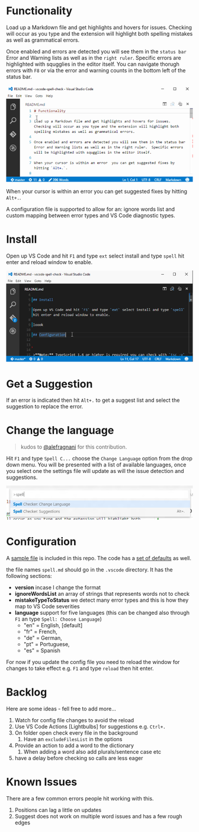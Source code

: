 # Functionality

Load up a Markdown file and get highlights and hovers for issues.  Checking will occur as you type and the extension will highlight both spelling mistakes as well as grammatical errors.  

Once enabled and errors are detected you will see them in the `status bar` Error and Warning lists as well as in the `right ruler`.  Specific errors are highlighted with squgglies in the editor itself.  You can navigate thorugh errors with `F8` or via the error and warning counts in the bottom left of the status bar.

![Navigation](images/navigate.gif)

When your cursor is within an error  you can get suggested fixes by hitting `Alt+.`.

A configuration file is supported to allow for an: ignore words list and custom mapping between error types and VS Code diagnostic types.


# Install

Open up VS Code and hit `F1` and type `ext` select install and type `spell` hit enter and reload window to enable. 

![install and work](images/spell-install.gif)



# Get a Suggestion

If an error is indicated then hit `Alt+.` to get a suggest list and select the suggestion to replace the error.



# Change the language
> kudos to [@alefragnani](https://github.com/alefragnani) for this contribution.

Hit `F1` and type `Spell C...` choose the `Change Language` option from the drop down menu.  You will be presented with a list of available languages, once you select one the settings file will update as will the issue detection and suggestions.

![Change Language](images/change-language.png)





# Configuration
A [sample file](https://github.com/Microsoft/vscode-spell-check/blob/master/.vscode/spell.json) is included in this repo.  The code has a [set of defaults](https://github.com/Microsoft/vscode-spell-check/blob/master/extension.ts#L109) as well.

the file names `spell.md` should go in the `.vscode` directory. It has the following sections:

* **version** incase I change the format
* **ignoreWordsList** an array of strings that represents words not to check
* **mistakeTypeToStatus** we detect many error types and this is how they map to VS Code severities
* **language** support for five languages (this can be changed also through `F1` an type `Spell: Choose Language`)
	* "en" = English, [default]
	* "fr" = French,
	* "de" = German,
	* "pt" = Portuguese,
	* "es" = Spanish

For now if you update the config file you need to reload the window for changes to take effect e.g. `F1` and type `reload` then hit enter.



# Backlog

Here are some ideas - fell free to add more...

1. Watch for config file changes to avoid the reload
2. Use VS Code Actions [Lightbulbs] for suggestions e.g. `Ctrl+.`
3. On folder open check every file in the background
	1. Have an `excludeFilesList` in the options
4. Provide an action to add a word to the dictionary 
	1. When adding a word also add plurals/sentence case etc
5. have a delay before checking so calls are less eager
	
# Known Issues

There are a few common errors people hit working with this.

1. Positions can lag a little on updates
2. Suggest does not work on multiple word issues and has a few rough edges